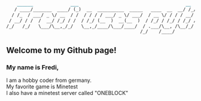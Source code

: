 ```markdown
    ______              ___                                        __  __              
   / ____/_______  ____/ (_)  __  __________  _____   ____  __  __/ /_/ /_  ____  ____ 
  / /_  / ___/ _ \/ __  / /  / / / / ___/ _ \/ ___/  / __ \/ / / / __/ __ \/ __ \/ __ \
 / __/ / /  /  __/ /_/ / /  / /_/ (__  )  __(__  )  / /_/ / /_/ / /_/ / / / /_/ / / / /
/_/   /_/   \___/\__,_/_/   \__,_/____/\___/____/  / .___/\__, /\__/_/ /_/\____/_/ /_/ 
                                                  /_/    /____/                        
```

## Welcome to my Github page!

### My name is Fredi,  
I am a hobby coder from germany.  
My favorite game is Minetest  
I also have a minetest server called "ONEBLOCK"  
